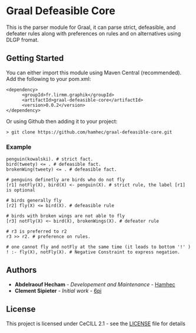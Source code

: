 # Graal Defeasible Core
This is the parser module for Graal, it can parse strict, defeasible, and defeater rules along with preferences on rules and on alternatives using DLGP fromat. 

## Getting Started
You can either import this module using Maven Central (recommended). Add the following to your pom.xml:
```
<dependency>
      <groupId>fr.lirmm.graphik</groupId>
      <artifactId>graal-defeasible-core</artifactId>
      <version>0.0.2</version>
</dependency>
```

Or using Github then adding it to your project:
```
> git clone https://github.com/hamhec/graal-defeasible-core.git
```
### Example

```
penguin(kowalski). # strict fact.
bird(tweety) <= . # defeasible fact.
brokenWing(tweety) <= . # defeasible fact.

# penguins definetly are birds who do not fly
[r1] notFly(X), bird(X) <- penguin(X). # strict rule, the label [r1] is optional

# birds generally fly
[r2] fly(X) <= bird(X). # defeasible rule 

# birds with broken wings are not able to fly
[r3] notFly(X) <~ bird(X), brokenWings(X). # defeater rule

# r3 is preferred to r2
r3 >> r2. # preference on rules.

# one cannot fly and notFly at the same time (it leads to bottom '!' )
! :- fly(X), notFly(X). # Negative Constraint to express negation.
```

## Authors

* **Abdelraouf Hecham** - *Developement and Maintenance* - [Hamhec](https://github.com/hamhec)
* **Clement Sipieter** - *Initial work* - [6pi](https://github.com/sipi)

## License

This project is licensed under CeCILL 2.1 - see the [LICENSE](LICENSE) file for details
